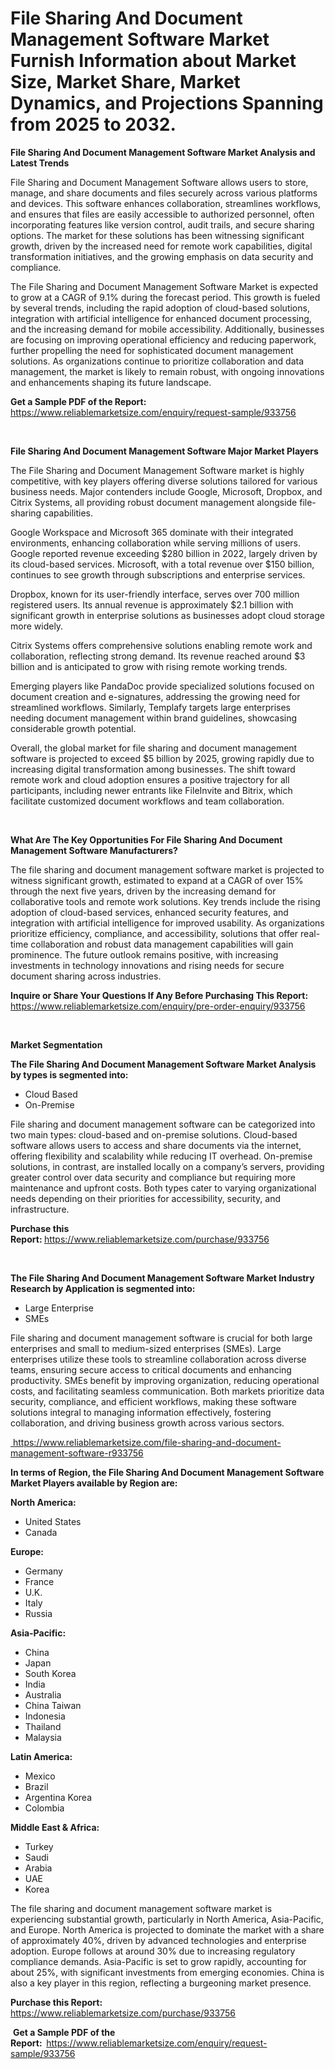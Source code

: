 <p><h1>File Sharing And Document Management Software Market Furnish Information about Market Size, Market Share, Market Dynamics, and Projections Spanning from 2025 to 2032.</h1></p><p><strong>File Sharing And Document Management Software Market Analysis and Latest Trends</strong></p>
<p><p>File Sharing and Document Management Software allows users to store, manage, and share documents and files securely across various platforms and devices. This software enhances collaboration, streamlines workflows, and ensures that files are easily accessible to authorized personnel, often incorporating features like version control, audit trails, and secure sharing options. The market for these solutions has been witnessing significant growth, driven by the increased need for remote work capabilities, digital transformation initiatives, and the growing emphasis on data security and compliance.</p><p>The File Sharing and Document Management Software Market is expected to grow at a CAGR of 9.1% during the forecast period. This growth is fueled by several trends, including the rapid adoption of cloud-based solutions, integration with artificial intelligence for enhanced document processing, and the increasing demand for mobile accessibility. Additionally, businesses are focusing on improving operational efficiency and reducing paperwork, further propelling the need for sophisticated document management solutions. As organizations continue to prioritize collaboration and data management, the market is likely to remain robust, with ongoing innovations and enhancements shaping its future landscape.</p></p>
<p><strong>Get a Sample PDF of the Report:&nbsp;</strong> <a href="https://www.reliablemarketsize.com/enquiry/request-sample/933756?utm_campaign=2337&utm_medium=2&utm_source=Github&utm_content=ia&utm_term=18042025&utm_id=file-sharing-and-document-management-software">https://www.reliablemarketsize.com/enquiry/request-sample/933756</a></p>
<p>&nbsp;</p>
<p><strong>File Sharing And Document Management Software Major Market Players</strong></p>
<p><p>The File Sharing and Document Management Software market is highly competitive, with key players offering diverse solutions tailored for various business needs. Major contenders include Google, Microsoft, Dropbox, and Citrix Systems, all providing robust document management alongside file-sharing capabilities.</p><p>Google Workspace and Microsoft 365 dominate with their integrated environments, enhancing collaboration while serving millions of users. Google reported revenue exceeding $280 billion in 2022, largely driven by its cloud-based services. Microsoft, with a total revenue over $150 billion, continues to see growth through subscriptions and enterprise services.</p><p>Dropbox, known for its user-friendly interface, serves over 700 million registered users. Its annual revenue is approximately $2.1 billion with significant growth in enterprise solutions as businesses adopt cloud storage more widely.</p><p>Citrix Systems offers comprehensive solutions enabling remote work and collaboration, reflecting strong demand. Its revenue reached around $3 billion and is anticipated to grow with rising remote working trends.</p><p>Emerging players like PandaDoc provide specialized solutions focused on document creation and e-signatures, addressing the growing need for streamlined workflows. Similarly, Templafy targets large enterprises needing document management within brand guidelines, showcasing considerable growth potential.</p><p>Overall, the global market for file sharing and document management software is projected to exceed $5 billion by 2025, growing rapidly due to increasing digital transformation among businesses. The shift toward remote work and cloud adoption ensures a positive trajectory for all participants, including newer entrants like FileInvite and Bitrix, which facilitate customized document workflows and team collaboration.</p></p>
<p>&nbsp;</p>
<p><strong>What Are The Key Opportunities For File Sharing And Document Management Software Manufacturers?</strong></p>
<p><p>The file sharing and document management software market is projected to witness significant growth, estimated to expand at a CAGR of over 15% through the next five years, driven by the increasing demand for collaborative tools and remote work solutions. Key trends include the rising adoption of cloud-based services, enhanced security features, and integration with artificial intelligence for improved usability. As organizations prioritize efficiency, compliance, and accessibility, solutions that offer real-time collaboration and robust data management capabilities will gain prominence. The future outlook remains positive, with increasing investments in technology innovations and rising needs for secure document sharing across industries.</p></p>
<p><strong>Inquire or Share Your Questions If Any Before Purchasing This Report:</strong> <a href="https://www.reliablemarketsize.com/enquiry/pre-order-enquiry/933756?utm_campaign=2337&utm_medium=2&utm_source=Github&utm_content=ia&utm_term=18042025&utm_id=file-sharing-and-document-management-software">https://www.reliablemarketsize.com/enquiry/pre-order-enquiry/933756</a></p>
<p>&nbsp;</p>
<p><strong>Market Segmentation</strong></p>
<p><strong>The File Sharing And Document Management Software Market Analysis by types is segmented into:</strong></p>
<p><ul><li>Cloud Based</li><li>On-Premise</li></ul></p>
<p><p>File sharing and document management software can be categorized into two main types: cloud-based and on-premise solutions. Cloud-based software allows users to access and share documents via the internet, offering flexibility and scalability while reducing IT overhead. On-premise solutions, in contrast, are installed locally on a company’s servers, providing greater control over data security and compliance but requiring more maintenance and upfront costs. Both types cater to varying organizational needs depending on their priorities for accessibility, security, and infrastructure.</p></p>
<p><strong>Purchase this Report:&nbsp;</strong><a href="https://www.reliablemarketsize.com/purchase/933756?utm_campaign=2337&utm_medium=2&utm_source=Github&utm_content=ia&utm_term=18042025&utm_id=file-sharing-and-document-management-software">https://www.reliablemarketsize.com/purchase/933756</a></p>
<p>&nbsp;</p>
<p><strong>The File Sharing And Document Management Software Market Industry Research by Application is segmented into:</strong></p>
<p><ul><li>Large Enterprise</li><li>SMEs</li></ul></p>
<p><p>File sharing and document management software is crucial for both large enterprises and small to medium-sized enterprises (SMEs). Large enterprises utilize these tools to streamline collaboration across diverse teams, ensuring secure access to critical documents and enhancing productivity. SMEs benefit by improving organization, reducing operational costs, and facilitating seamless communication. Both markets prioritize data security, compliance, and efficient workflows, making these software solutions integral to managing information effectively, fostering collaboration, and driving business growth across various sectors.</p></p>
<p><a href="https://www.reliablemarketsize.com/file-sharing-and-document-management-software-r933756?utm_campaign=2337&utm_medium=2&utm_source=Github&utm_content=ia&utm_term=18042025&utm_id=file-sharing-and-document-management-software">&nbsp;https://www.reliablemarketsize.com/file-sharing-and-document-management-software-r933756</a></p>
<p><strong>In terms of Region, the File Sharing And Document Management Software Market Players available by Region are:</strong></p>
<p>
    <p> <strong> North America: </strong>
        <ul>
            <li>United States</li>
            <li>Canada</li>
        </ul>
        </p> 
    <p> <strong> Europe: </strong>
        <ul>
            <li>Germany</li>
            <li>France</li>
            <li>U.K.</li>
            <li>Italy</li>
            <li>Russia</li>
        </ul>
        </p> 
    <p> <strong> Asia-Pacific: </strong>
        <ul>
            <li>China</li>
            <li>Japan</li>
            <li>South Korea</li>
            <li>India</li>
            <li>Australia</li>
            <li>China Taiwan</li>
            <li>Indonesia</li>
            <li>Thailand</li>
            <li>Malaysia</li>
        </ul>
        </p> 
    <p> <strong> Latin America: </strong>
        <ul>
            <li>Mexico</li>
            <li>Brazil</li>
            <li>Argentina Korea</li>
            <li>Colombia</li>
        </ul>
        </p> 
    <p> <strong> Middle East & Africa: </strong>
        <ul>
            <li>Turkey</li>
            <li>Saudi</li>
            <li>Arabia</li>
            <li>UAE</li>
            <li>Korea</li>
        </ul>
    </p>
    </p>
<p><p>The file sharing and document management software market is experiencing substantial growth, particularly in North America, Asia-Pacific, and Europe. North America is projected to dominate the market with a share of approximately 40%, driven by advanced technologies and enterprise adoption. Europe follows at around 30% due to increasing regulatory compliance demands. Asia-Pacific is set to grow rapidly, accounting for about 25%, with significant investments from emerging economies. China is also a key player in this region, reflecting a burgeoning market presence.</p></p>
<p><strong>Purchase this Report: </strong><a href="https://www.reliablemarketsize.com/purchase/933756?utm_campaign=2337&utm_medium=2&utm_source=Github&utm_content=ia&utm_term=18042025&utm_id=file-sharing-and-document-management-software">https://www.reliablemarketsize.com/purchase/933756</a></p>
<p>&nbsp;<strong>Get a Sample PDF of the Report:&nbsp;&nbsp;</strong><a href="https://www.reliablemarketsize.com/enquiry/request-sample/933756?utm_campaign=2337&utm_medium=2&utm_source=Github&utm_content=ia&utm_term=18042025&utm_id=file-sharing-and-document-management-software">https://www.reliablemarketsize.com/enquiry/request-sample/933756</a></p>
<p><strong></strong></p>
<p><p></p><p></p><p></p></p>